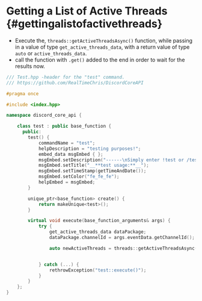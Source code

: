 Getting a List of Active Threads {#gettingalistofactivethreads}
============
- Execute the, `threads::getActiveThreadsAsync()` function, while passing in a value of type `get_active_threads_data`, with a return value of type `auto` or `active_threads_data`.
- call the function with `.get()` added to the end in order to wait for the results now.

```cpp
/// Test.hpp -header for the "test" command.
/// https://github.com/RealTimeChris/DiscordCoreAPI

#pragma once

#include <index.hpp>

namespace discord_core_api {

	class test : public base_function {
	  public:
		test() {
			commandName = "test";
			helpDescription = "testing purposes!";
			embed_data msgEmbed { };
			msgEmbed.setDescription("------\nSimply enter !test or /test!\n------");
			msgEmbed.setTitle("__**test usage:**__");
			msgEmbed.setTimeStamp(getTimeAndDate());
			msgEmbed.setColor("fe_fe_fe");
			helpEmbed = msgEmbed;
		}

		unique_ptr<base_function> create() {
			return makeUnique<test>();
		}

		virtual void execute(base_function_arguments& args) {
			try {
				get_active_threads_data dataPackage;
				dataPackage.channelId = args.eventData.getChannelId();

				auto newActiveThreads = threads::getActiveThreadsAsync(const& dataPackage).get();


			} catch (...) {
				rethrowException("test::execute()");
			}
		}
	};
}
```
